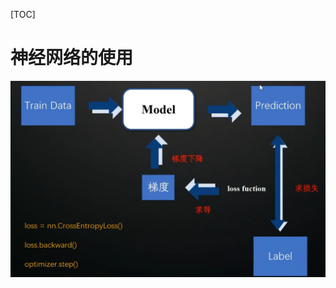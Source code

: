 [TOC]

# 神经网络的使用

<img src="AssetMarkdown/image-20240126175627996.png" alt="image-20240126175627996" style="zoom:80%;" />

